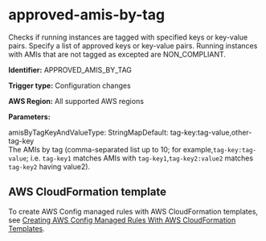 # approved\-amis\-by\-tag<a name="approved-amis-by-tag"></a>

Checks if running instances are tagged with specified keys or key-value pairs\. Specify a list of approved keys or key-value pairs\. Running instances with AMIs that are not tagged as excepted are NON\_COMPLIANT\.

**Identifier:** APPROVED\_AMIS\_BY\_TAG

**Trigger type:** Configuration changes

**AWS Region:** All supported AWS regions

**Parameters:**

amisByTagKeyAndValueType: StringMapDefault: tag\-key:tag\-value,other\-tag\-key  
The AMIs by tag \(comma\-separated list up to 10; for example,`tag-key:tag-value`; i\.e\. `tag-key1` matches AMIs with `tag-key1`,`tag-key2:value2` matches `tag-key2` having value2\)\.

## AWS CloudFormation template<a name="w29aac11c33c17b7c27c15"></a>

To create AWS Config managed rules with AWS CloudFormation templates, see [Creating AWS Config Managed Rules With AWS CloudFormation Templates](aws-config-managed-rules-cloudformation-templates.md)\.
